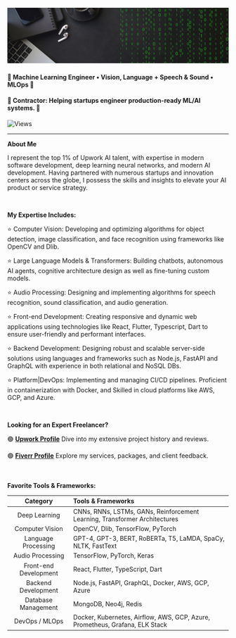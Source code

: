 ![Banner Image](./banner.png "Banner Image")

#### **🤖 Machine Learning Engineer • Vision, Language + Speech & Sound • MLOps 🤖**
#### **📝 Contractor: Helping startups engineer production-ready ML/AI systems. 📝**
![Views](https://komarev.com/ghpvc/?username=IusztinPaul)

---

**About Me**

I represent the top 1% of Upwork AI talent, with expertise in modern software development, deep learning neural networks, and modern AI development. 
Having partnered with numerous startups and innovation centers across the globe, I possess the skills and insights to elevate your AI product or service strategy.

<br />

**My Expertise Includes:**


⭐ Computer Vision: Developing and optimizing algorithms for object detection, image classification, and face recognition using frameworks like OpenCV and Dlib.
  
⭐ Large Language Models & Transformers: Building chatbots, autonomous AI agents, cognitive architecture design as well as fine-tuning custom models.
  
⭐ Audio Processing: Designing and implementing algorithms for speech recognition, sound classification, and audio generation.
  
⭐ Front-end Development: Creating responsive and dynamic web applications using technologies like React, Flutter, Typescript, Dart to ensure user-friendly and performant interfaces.
  
⭐ Backend Development: Designing robust and scalable server-side solutions using languages and frameworks such as Node.js, FastAPI and GraphQL with experience in both relational and NoSQL DBs.
  
⭐ Platform|DevOps: Implementing and managing CI/CD pipelines. Proficient in containerization with Docker, and Skilled in cloud platforms like AWS, GCP, and Azure.

<br />


**Looking for an Expert Freelancer?**


🟢 [**Upwork Profile**](https://www.upwork.com/fl/yourusername) Dive into my extensive project history and reviews.

🟢 [**Fiverr Profile**](https://www.fiverr.com/yourusername) Explore my services, packages, and client feedback.

<br />

**Favorite Tools & Frameworks:**


| Category                 | Tools & Frameworks |
|:------------------------:|:-------------------|
| Deep Learning            | CNNs, RNNs, LSTMs, GANs, Reinforcement Learning, Transformer Architectures |
| Computer Vision          | OpenCV, Dlib, TensorFlow, PyTorch |
| Language Processing      | GPT-4, GPT-3, BERT, RoBERTa, T5, LaMDA, SpaCy, NLTK, FastText |
| Audio Processing         | TensorFlow, PyTorch, Keras |
| Front-end Development    | React, Flutter, TypeScript, Dart |
| Backend Development      | Node.js, FastAPI, GraphQL, Docker, AWS, GCP, Azure |
| Database Management      | MongoDB, Neo4j, Redis |
| DevOps / MLOps           | Docker, Kubernetes, Airflow, AWS, GCP, Azure, Prometheus, Grafana, ELK Stack |












